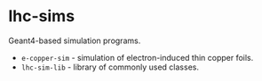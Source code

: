 # lhc-sims
Geant4-based simulation programs.

* `e-copper-sim` - simulation of electron-induced thin copper foils.
* `lhc-sim-lib` - library of commonly used classes.
